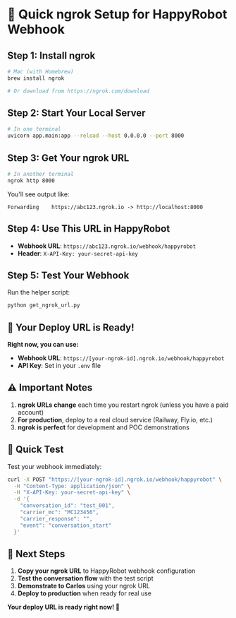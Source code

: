 # 🚀 Quick ngrok Setup for HappyRobot Webhook

## **Step 1: Install ngrok**
```bash
# Mac (with Homebrew)
brew install ngrok

# Or download from https://ngrok.com/download
```

## **Step 2: Start Your Local Server**
```bash
# In one terminal
uvicorn app.main:app --reload --host 0.0.0.0 --port 8000
```

## **Step 3: Get Your ngrok URL**
```bash
# In another terminal
ngrok http 8000
```

You'll see output like:
```
Forwarding    https://abc123.ngrok.io -> http://localhost:8000
```

## **Step 4: Use This URL in HappyRobot**

- **Webhook URL**: `https://abc123.ngrok.io/webhook/happyrobot`
- **Header**: `X-API-Key: your-secret-api-key`

## **Step 5: Test Your Webhook**

Run the helper script:
```bash
python get_ngrok_url.py
```

## **🎯 Your Deploy URL is Ready!**

**Right now, you can use:**
- **Webhook URL**: `https://[your-ngrok-id].ngrok.io/webhook/happyrobot`
- **API Key**: Set in your `.env` file

## **⚠️ Important Notes**

1. **ngrok URLs change** each time you restart ngrok (unless you have a paid account)
2. **For production**, deploy to a real cloud service (Railway, Fly.io, etc.)
3. **ngrok is perfect** for development and POC demonstrations

## **🔧 Quick Test**

Test your webhook immediately:
```bash
curl -X POST "https://[your-ngrok-id].ngrok.io/webhook/happyrobot" \
  -H "Content-Type: application/json" \
  -H "X-API-Key: your-secret-api-key" \
  -d '{
    "conversation_id": "test_001",
    "carrier_mc": "MC123456",
    "carrier_response": "",
    "event": "conversation_start"
  }'
```

## **🚀 Next Steps**

1. **Copy your ngrok URL** to HappyRobot webhook configuration
2. **Test the conversation flow** with the test script
3. **Demonstrate to Carlos** using your ngrok URL
4. **Deploy to production** when ready for real use

**Your deploy URL is ready right now! 🎉**
